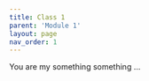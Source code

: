 ```yaml
---
title: Class 1
parent: 'Module 1'
layout: page
nav_order: 1
---
```


You are my something something ... 